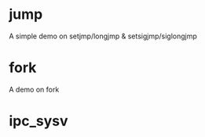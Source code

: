 # jump

 A simple demo on setjmp/longjmp & setsigjmp/siglongjmp

# fork
 A demo on fork

# ipc_sysv
 
 
 
